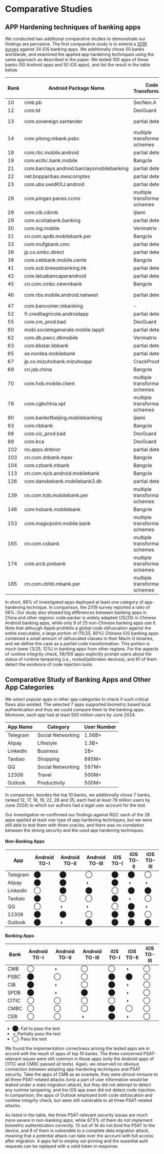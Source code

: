 # Comparative Studies

## APP Hardening techniques of banking apps

We conducted two additional comparative studies to demonstrate our findings are pervasive. The first comparative study is to extend a [2019 survey](https://doi.org/10.1109/EuroSP.2019.00011) against 34 iOS banking apps. We additionally chose 50 banks worldwide, and examined the applied app hardening techniques using the same approach as described in the paper. We tested 100 apps of these banks (50 Android apps and 50 iOS apps), and list the result in the table below.

| Rank | Android Package Name                      | Code Transformation             | Runtime Integrity Check | Code Injection Detection | iOS Package Name                            | Code Transformation      | Runtime Integrity Check | Code Injection Detection |
|------|-------------------------------------------|---------------------------------|-------------------------|--------------------------|--------------------------------------------|--------------------------|-------------------------|--------------------------|
| 10   | cmb.pb                                    | SecNeo.A                        | -                       | true                     | com.cmbchina.MPBBank                       | -                        | -                       | -                        |
| 12   | com.td                                    | DexGuard                        | -                       | -                        | com.tdbank.iphoneapp                       | -                        | -                       | -                        |
| 13   | com.sovereign.santander                   | partial detected                | -                       | true                     | com.sovereign.santander.us.public..Personal-Banking | -             | exit                    | true                     |
| 14   | com.yitong.mbank.psbc                     | multiple transformation schemes | exit                    | true                     | com.psbc.mobilebank                        | -                        | exit                    | true                     |
| 18   | com.rbc.mobile.android                    | partial detected                | -                       | -                        | com.rbcc.mobile.rlz0                       | -                        | -                       | -                        |
| 19   | com.ecitic.bank.mobile                    | Bangcle                         | alert                   | true                     | com.citic.mobile                           | partial detected         | alert                   | true                     |
| 21   | com.barclays.android.barclaysmobilebanking| partial detected                | -                       | true                     | com.barclaycardus.iphonesvc                | -                        | -                       | true                     |
| 22   | net.bnpparibas.mescomptes                 | partial detected                | -                       | -                        | pl.bgzbnpparibas.gomobile                  | -                        | exit                    | -                        |
| 23   | com.ubs.swidKXJ.android                   | partial detected                | exit                    | -                        | com.ubs.clientMobile                       | -                        | -                       | -                        |
| 26   | com.pingan.paces.ccms                     | multiple transformation schemes | -                       | -                        | com.pingan.creditcard                      | partial detected         | -                       | -                        |
| 28   | com.cib.cibmb                             | Ijiami                          | exit                    | true                     | com.cib.cibmb                              | -                        | exit                    | -                        |
| 29   | com.scotiabank.banking                    | partial detected                | -                       | true                     | com.scotiabank.ccau.mobile                 | -                        | -                       | -                        |
| 30   | com.ing.mobile                            | Verimatrix                      | alert                   | true                     | nl.ing.iphone.app.Bankieren                | -                        | -                       | -                        |
| 31   | cn.com.spdb.mobilebank.per                | Bangcle                         | alert                   | true                     | com.spdb.retail.bank                       | -                        | alert                   | true                     |
| 33   | com.mufgbank.cmc                          | partial detected                | -                       | -                        | com.unionbank.ccm                          | -                        | -                       | -                        |
| 36   | jp.co.smbc.direct                         | partial detected                | exit                    | true                     | jp.co.smbc.direct                          | partial detected         | alert                   | -                        |
| 38   | com.cebbank.mobile.cemb                   | Bangcle                         | alert                   | true                     | com.cebbank.ebank                          | -                        | alert                   | true                     |
| 41   | com.scb.breezebanking.hk                  | partial detected                | exit                    | true                     | com.sc.breezehk                            | -                        | exit                    | true                     |
| 42   | com.latuabancaperandroid                  | partial detected                | -                       | -                        | com.intesasanpaolo.ibiphone                | -                        | -                       | -                        |
| 45   | cn.com.cmbc.newmbank                      | Bangcle                         | exit                    | -                        | com.cmbc.cn.iphone                        | partial detected         | exit                    | -                        |
| 46   | com.rbs.mobile.android.natwest            | partial detected                | -                       | -                        | com.monitise.matm.Monitise-iPhone-NatWest-EN-GB | -                  | -                       | -                        |
| 47   | com.bancomer.mbanking                     | -                               | exit                    | true                     | com.bancomer.bbva.bancomermovil           | -                        | -                       | true                     |
| 52   | fr.creditagricole.androidapp              | partial detected                | exit                    | true                     | fr.creditagricole.monbudget               | -                        | exit                    | -                        |
| 55   | com.cm_prod.bad                           | DexGuard                        | exit                    | true                     | ei.cm.release                             | partial detected         | exit                    | -                        |
| 60   | mobi.societegenerale.mobile.lappli        | partial detected                | -                       | -                        | mobi.societegenerale.mobile.lappli        | -                        | -                       | -                        |
| 62   | com.db.pwcc.dbmobile                      | Verimatrix                      | -                       | true                     | com.db.pbc.ng.mobile                      | -                        | exit                    | true                     |
| 63   | com.kbstar.kbbank                         | partial detected                | -                       | -                        | com.kbstar.global                         | -                        | exit                    | true                     |
| 65   | se.nordea.mobilebank                      | partial detected                | -                       | -                        | com.nordea.mobilebank.se                  | -                        | exit                    | -                        |
| 67   | jp.co.mizuhobank.mizuhoapp                | CrackProof                      | exit                    | true                     | jp.co.mizuhobank.mizuhoapp                | -                        | exit                    | true                     |
| 69   | cn.jsb.china                              | Bangcle                         | alert                   | true                     | cn.jsbchina.iphone                        | partial detected         | alert                   | true                     |
| 70   | com.hxb.mobile.client                     | multiple transformation schemes | alert                   | true                     | com.hxb.mobile.client                     | partial detected         | exit                    | true                     |
| 78   | com.cgbchina.xpt                          | multiple transformation schemes | -                       | true                     | com.gdb.mobilegdb                         | -                        | alert                   | true                     |
| 90   | com.bankofbeijing.mobilebanking           | Ijiami                          | -                       | true                     | 95526.mobi                                | partial detected         | -                       | true                     |
| 93   | com.nbbank                                | Bangcle                         | -                       | true                     | com.nbcb.mobilebank                       | partial detected         | alert                   | true                     |
| 98   | com.cic_prod.bad                          | DexGuard                        | exit                    | true                     | ei.cic.release                            | partial detected         | -                       | true                     |
| 99   | com.bca                                   | DexGuard                        | -                       | -                        | com.bca.bcamobile                         | -                        | -                       | -                        |
| 102  | no.apps.dnbnor                            | partial detected                | exit                    | true                     | no.dnbnor.toolbox                         | -                        | exit                    | true                     |
| 103  | cn.com.shbank.mper                        | Bangcle                         | -                       | true                     | com.BankOfShangHai.1.0                    | partial detected         | exit                    | true                     |
| 104  | com.czbank.mbank                          | Bangcle                         | exit                    | true                     | com.czbank.mbank                          | partial detected         | exit                    | true                     |
| 113  | cn.com.njcb.android.mobilebank            | Bangcle                         | exit                    | true                     | com.njcb.NJCBMobileBank                   | partial detected         | exit                    | true                     |
| 126  | com.danskebank.mobilebank3.dk             | partial detected                | -                       | -                        | com.danskebank.mobilebank3uk              | -                        | -                       | -                        |
| 139  | cn.com.hzb.mobilebank.per                 | multiple transformation schemes | exit                    | true                     | com.hzbank.hzbank.per                     | partial detected         | exit                    | true                     |
| 146  | com.hsbank.mobilebank                     | Bangcle                         | exit                    | true                     | cn.com.hsbank.personal.iphone             | partial detected         | exit                    | true                     |
| 153  | com.magicpoint.mobile.bank                | multiple transformation schemes | -                       | true                     | com.cqrcb.mbank                           | partial detected         | -                       | -                        |
| 165  | cn.com.csbank                             | multiple transformation schemes | -                       | -                        | com.bankofchangsha.directBank             | -                        | alert                   | -                        |
| 174  | com.srcb.pmbank                           | multiple transformation schemes | exit                    | true                     | com.srcb.pmbankiOSClient                  | partial detected         | exit                    | true                     |
| 185  | cn.com.cbhb.mbank.per                     | multiple transformation schemes | alert                   | true                     | com.cbhb.mbank.per                        | partial detected         | alert                  

In short, 88% of investigated apps deployed at least one category of app-hardening technique. In comparison, the 2019 survey reported a ratio of 56%. Our study also showed big differences between banking apps in China and other regions: code packer is widely adapted (25/25) in Chinese Android banking apps, while only 9 of 25 non-Chinese banking apps use it. Note that although Apple prohibits a global code obfuscation against the entire executable, a large portion of (15/25, 60%) Chinese iOS banking apps contained a small amount of obfuscated classes in their Mach-O binaries, and we define this case as a *partial* code transformation. This portion is much lower (3/25, 12%) in banking apps from other regions. For the aspects of runtime integrity check, 56/100 apps explicitly prompt users about the status of runtime tampering (i.e., rooted/jailbroken devices), and 61 of them detect the existence of code injection tools.

## Comparative Study of Banking Apps and Other App Categories

We select popular apps in other app categories to check if such critical flaws also existed. The selected 7 apps supported biometric based local authentication and thus we could compare them to the banking apps. Moreover, each app had at least 500 million users by June 2024. 

| App Name | Category | User Number |
| --- | --- | --- |
| Telegram | Social Networking | 1.56B+ |
| Alipay | Lifestyle | 1.3B+ |
| LinkedIn | Business | 1B+ |
| Taobao | Shopping | 895M+ |
| QQ | Social Networking | 597M+ |
| 12306 | Travel | 500M+ |
| Outlook | Productivity | 500M+ |

In comparison, besides the top 10 banks, we additionally chose 7 banks, ranked 12, 17, 18, 19, 22, 28 and 35, each had at least 79 million users by June 2024) to which our authors had a legal user account for the test.

Our investigation re-confirmed our findings against RQ2: each of the 28 apps applied at least one type of app hardening techniques, but we were still able to test them with three oracles, and there was no correlation between the strong security and the used app hardening techniques.

#### Non-Banking Apps

| App       | Android TO-I | Android TO-II | Android TO-III | iOS TO-I | iOS TO-II | iOS TO-III |
|-----------|--------------|---------------|----------------|----------|-----------|------------|
| Telegram  | ⬤           | ⬤            | ◯             | ⬤       | ⬤        | ◯          |
| Alipay    | ⬤           | ⬤            | ◑             | ⬤       | ◑        | ◑          |
| LinkedIn  | ◯           | ⬤            | ⬤             | ◯       | ⬤        | ⬤          |
| Taobao    | ⬤           | ◯            | ◯             | ⬤       | ◑        | ◯          |
| QQ        | ◯           | ◑            | ◑             | ◯       | ⬤        | ◑          |
| 12306     | ⬤           | ⬤            | ◯             | ⬤       | ⬤        | ◯          |
| Outlook   | ⬤           | ◑            | ⬤             | ⬤       | ⬤        | ⬤          |

#### Banking Apps

| Bank | Android TO-I | Android TO-II | Android TO-III | iOS TO-I | iOS TO-II | iOS TO-III |
|------|--------------|---------------|----------------|----------|-----------|------------|
| CMB  | ◯           | ◑            | ◯             | ◯       | ◑        | ◯          |
| PSBC | ⬤           | ◯            | ◯             | ⬤       | ⬤        | ◯          |
| CIB  | ⬤           | ◑            | ◯             | ⬤       | ◑        | ◯          |
| SPDB | ⬤           | ◑            | ⬤             | ⬤       | ◑        | ◯          |
| CITIC| ◯           | ◯            | ◯             | ◯       | ◑        | ◯          |
| CMBC | ◯           | ◯            | ◯             | ⬤       | ◯        | ◯          |
| CEB  | ◯           | ◯            | ◑             | ⬤       | ◑        | ◯          |

- ⬤: Fail to pass the test
- ◑: Partially pass the test
- ◯: Pass the test

We found the implementation correctness among the tested apps are in accord with the result of apps of top 10 banks. The three concerned PSAT-relevant issues were still common in those apps (only the Android apps of CITIC and CMBC passed all tests). Again, we observed no obvious connection between adopting app-hardening techniques and PSAT security. Take the apps of CMB as an example, they were almost immune to all three PSAT-related attacks (only a part of user information would be leaked under a state migration attack), but they did not attempt to detect any runtime tampering, and the iOS app even did not detect code injection. In comparison, the apps of Outlook employed both code obfuscation and runtime integrity check, but were still vulnerable to all three PSAT-related attacks.

As listed in the table, the three PSAT-relevant security issues are much more severe in non-banking apps, while 87.5% of them do not implement biometric authentication correctly. 13 out of 14 do not bind the PSAT to the device, and 9 of them is vulnerable to a complete data migration attack, meaning that a potential attack can take over the account with full access after migration. 4 apps fail to employ ssl-pinning and the essential auth requests can be replayed with a valid token in response.    


